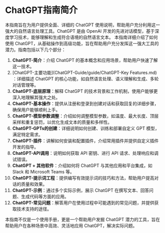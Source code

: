 # ChatGPT指南简介

本指南旨在为用户提供全面、详细的 ChatGPT 使用说明，帮助用户充分利用这一强大的自然语言处理工具。ChatGPT 是由 OpenAI 开发的先进对话模型，基于深度学习技术，能够理解和生成符合语境的自然语言文本。
本指南详细介绍了如何使用 ChatGPT，从基础操作到高级功能，旨在帮助用户充分发挥这一强大工具的潜力。指南包括以下几个部分：

1. **ChatGPT-简介**：介绍 ChatGPT 的基本概念和应用场景，帮助用户快速了解这一技术。
2.  [ChatGPT-主要功能](ChatGPT-Guide/guide/ChatGPT-Key Features.md) ：详细描述 ChatGPT 的核心功能，如自然语言处理、语义理解和生成、多轮对话管理等。
3. **ChatGPT-底层原理**：解释 ChatGPT 的技术背景和工作机制，使用户能够更深入地理解其强大之处。
4. **ChatGPT-基本操作**：提供从注册和登录到创建对话和获取回复的详细步骤，确保用户能够顺利上手。
5. **ChatGPT-模型参数调整**：介绍如何调整模型参数，如温度、最大长度、顶层采样和重复惩罚，以优化生成文本的质量和多样性。
6. **ChatGPT-GPTs的创建**：详细说明如何创建、训练和部署自定义 GPT 模型，满足特定需求。
7. **ChatGPT-插件**：讲解如何安装和配置插件，介绍常用插件并提供自定义插件开发的指导。
8. **ChatGPT-API调用**：说明如何获取 API 密钥、进行 API 请求、处理响应和调试错误。
9. **ChatGPT + 其他软件**：介绍如何将 ChatGPT 与其他应用和平台集成，如 Slack 和 Microsoft Teams 等。
10. **ChatGPT-提示词工程**：提供编写有效提示词的技巧和方法，帮助用户提高对话的质量和效果。
11. **ChatGPT-示例**：通过多个实际示例，展示 ChatGPT 在撰写文本、回答问题、生成代码等方面的应用。
12. **ChatGPT-常见问题**：解答用户在使用过程中可能遇到的常见问题，并提供获取技术支持的途径。

本指南不仅是一个使用手册，更是一个帮助用户发掘 ChatGPT 潜力的工具，旨在帮助用户在各种场景中高效、灵活地应用 ChatGPT，解决实际问题。
